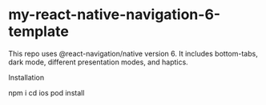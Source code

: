 # my-react-native-navigation-6-template

This repo uses @react-navigation/native version 6. It includes bottom-tabs, dark mode, different presentation modes, and haptics.

Installation

npm i
cd ios
pod install
